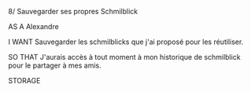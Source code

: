 8/ Sauvegarder ses propres Schmilblick 

AS A Alexandre 

I WANT Sauvegarder les schmilblicks que j'ai proposé pour les réutiliser.

SO THAT J'aurais accès à tout moment à mon historique de schmilblick pour le partager à mes amis. 

STORAGE
